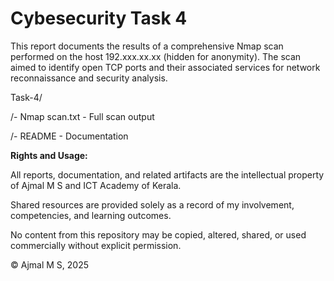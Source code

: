 # Cybesecurity Task 4

This report documents the results of a comprehensive Nmap scan performed on the host 192.xxx.xx.xx (hidden for anonymity). The scan aimed to identify open TCP ports and their associated services for network reconnaissance and security analysis.

Task-4/

/- Nmap scan.txt - Full scan output

/- README - Documentation

**Rights and Usage:**

All reports, documentation, and related artifacts are the intellectual property of Ajmal M S and ICT Academy of Kerala.

Shared resources are provided solely as a record of my involvement, competencies, and learning outcomes.

No content from this repository may be copied, altered, shared, or used commercially without explicit permission.

© Ajmal M S, 2025
